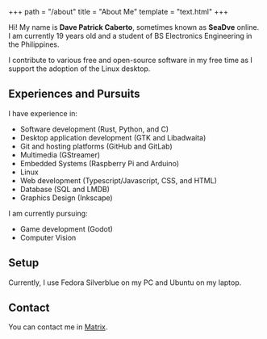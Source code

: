 +++
path = "/about"
title = "About Me"
template = "text.html"
+++

Hi! My name is **Dave Patrick Caberto**, sometimes known as **SeaDve** online. I am currently 19 years old and a student of BS Electronics Engineering in the Philippines.

I contribute to various free and open-source software in my free time as I support the adoption of the Linux desktop.

## Experiences and Pursuits

I have experience in:

* Software development (Rust, Python, and C)
* Desktop application development (GTK and Libadwaita)
* Git and hosting platforms (GitHub and GitLab)
* Multimedia (GStreamer)
* Embedded Systems (Raspberry Pi and Arduino)
* Linux
* Web development (Typescript/Javascript, CSS, and HTML)
* Database (SQL and LMDB)
* Graphics Design (Inkscape)

I am currently pursuing:

* Game development (Godot)
* Computer Vision

## Setup

Currently, I use Fedora Silverblue on my PC and Ubuntu on my laptop.

## Contact

You can contact me in [Matrix](https://matrix.to/#/@sedve:matrix.org).
